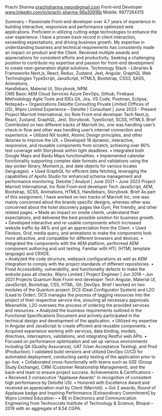 Prachi Sharma							    prachisharma.meon@gmail.com
Front-end Developer			 		   www.linkedin.com/in/prachi-sharma-99a30916b
												Mobile: 9977264315

Summary – 
Passionate Front-end developer over 4.7 years of experience in building interactive, responsive and performance optimized web applications. Proficient in utilizing cutting-edge technologies to enhance the user experience. I have a proven track record in client interaction, exceeding expectations, and driving business growth. My expertise in understanding business and technical requirements has consistently made an impact on product and the Client. Received multiple awards and appreciations for consistent efforts and productivity. Seeking a challenging position to contribute my expertise and passion for front-end development to create next-generation digital solutions. 
Technology Stack – 
Libraries & Frameworks             Next.js, React, Redux, Zustand, Jest, Angular, GraphQL
Web Technologies                      TypeScript, JavaScript, HTML5, Bootstrap, CSS3, SASS, Animations,                              
                                                    Handlebars, Material UI, Storybook, NPM.                      
CMS                                            Basic AEM 
Cloud Services                            Azure DevOps, Github, Firebase 
Methodology                               Agile 
Tools and IDEs                           Git, Jira, VS Code, Postman, Eclipse, Notepad++ 
Organizations                              Deloitte Consulting Private Limited (Offices of US), Wipro Limited 
Experience – 
Deloitte | Consultant | June 2023 - Present
Project      Marriott International, Inc
Role           Front-end developer 
Tech          Next.js, React, Zustand, GraphQL, Jest, Storybook, TypeScript, SCSS, HTML5. 
Brief          Contributed on two different tracks of Marriott Inc, one was handling user’s check-in flow and other was handling user’s internet connection and experience. 
•	Utilized NX toolkit, Atomic Design principles, and other libraries to improve the UX.
•	Developed 18 dynamic, interactive, responsive, and reusable components from scratch, achieving over 80% test coverage with Storybook within tight deadlines.
•	Integrated both Google Maps and Baidu Maps functionalities.
•	Implemented calendar functionality supporting complex date formats and validations using the day-picker library, Moment.js, and date objects for various locales (languages).
•	Used GraphQL for efficient data fetching, leveraging the capabilities of Apollo Studio for enhanced schema management and performance monitoring.
Deloitte | Analyst | June 2021 – June 2023 
Project      Marriott International, Inc
Role           Front-end developer 
Tech          JavaScript, AEM, Bootstrap, SCSS, Animations, HTML5, Handlebars, Storybook. 
Brief        As part of this assignment, I have worked on two tracks of Marriott Inc, one was mainly concerned about the brands specific designs, whereas other was concerned about the hotel discovery pages like Gym, Pet friendly, and other related pages. 
•	Made an impact on onsite clients, understand their expectations, and delivered the best possible solution for business growth.  
•	Developed interactive and re-usable components which increased website traffic by 48% and got an appreciation from the Client. 
•	Used Flexbox, Grid, media query, and animations to make the components look more attractive, and compatible for different browsers and devices. 
•	Integrated the components with the AEM platform, performed AEM component authoring and unit testing. Familiar with HTL (HTML template language) and CRXDE.  
•	Analyzed the code structure, webpack configurations as well as AEM integration to comply with the project standards of different repositories. 
•	Fixed Accessibility, vulnerability, and functionality defects to make the website pass all checks. 
Wipro Limited | Project Engineer | Jun 2019 – Jun 2021 
Projects   Quantum 
Role          Front-end developer 
Tech         Angular, Material UI, JavaScript, Bootstrap, CSS, HTML, Git, DevOps.
Brief        I worked on two modules of the Quantum project: DCS (Deal Configurator System) and L2O (Lead to Order). DCS manages the process of tagging resources into the project of their respective service line, ensuring all necessary approvals. Meanwhile, L2O oversees the process of ordering the provided services and resources.
•	Analyzed the business requirements outlined in the Functional Specifications Document and actively participated in the technical design and development of the application.
•	Utilized my expertise in Angular and JavaScript to create efficient and reusable components.
•	Acquired experience working with services, data binding, models, directives, interceptors, validations, and integrating Restful web APIs.
•	Focused on performance optimization and set up various environments including QA (Quality Assurance), UAT (User Acceptance Testing), and Prod (Production). I validated build versions and utilized DevOps CI/CD for automated deployment, conducting sanity testing of the application prior to go-live.
•	Collaborated cross-functionally with teams such as GSE (Group Study Exchange), CRM (Customer Relationship Management), and the back-end team to ensure project success.
Achievements & Certifications – 
•	Received 3 consecutive "Applause Awards" in recognition of consistent high performance by Deloitte USI.
•	Honored with Excellence Award and received an appreciation mail by Client (Marriott).
•	Got 2 awards, Round of Applause badge and Inspiring Performance [Extraordinary Commitment] by Wipro Limited 
Education – 
•	BE in Electronics and Communication Engineering from Technocrats Institute of Technology & Science, Bhopal – 2019 with an aggregate of 8.54 CGPA.
